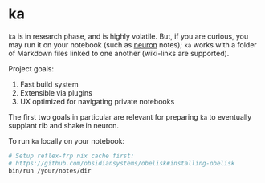 # ka

`ka` is in research phase, and is highly volatile. But, if you are curious, you may run it on your notebook (such as [neuron] notes); `ka` works with a folder of Markdown files linked to one another (wiki-links are supported).

Project goals:

1. Fast build system
2. Extensible via plugins
3. UX optimized for navigating private notebooks

The first two goals in particular are relevant for preparing `ka` to eventually supplant rib and shake in neuron.

To run `ka` locally on your notebook:

```bash
# Setup reflex-frp nix cache first: 
# https://github.com/obsidiansystems/obelisk#installing-obelisk
bin/run /your/notes/dir
```

[neuron]: https://github.com/srid/neuron